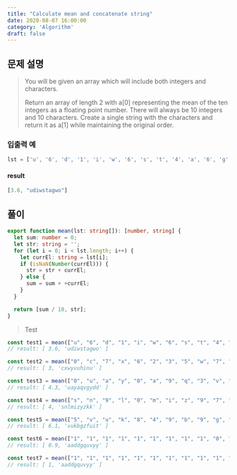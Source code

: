 ```yaml
---
title: "Calculate mean and concatenate string"
date: 2020-08-07 16:00:00
category: 'Algorithm'
draft: false
---
```


## 문제 설명

> You will be given an array which will include both integers and characters.
>
> Return an array of length 2 with a[0] representing the mean of the ten integers as a floating point number. There will always be 10 integers and 10 characters. Create a single string with the characters and return it as a[1] while maintaining the original order.



### 입출력 예

```ts
lst = ['u', '6', 'd', '1', 'i', 'w', '6', 's', 't', '4', 'a', '6', 'g', '1', '2', 'w', '8', 'o', '2', '0']
```

#### result

```ts
[3.6, "udiwstagwo"]
```



## 풀이

```ts
export function mean(lst: string[]): [number, string] {
  let sum: number = 0;
  let str: string = '';
  for (let i = 0; i < lst.length; i++) {
    let currEl: string = lst[i];
    if (isNaN(Number(currEl))) {
      str = str + currEl;
    } else {
      sum = sum + +currEl;
    }
  }

  return [sum / 10, str];
}
```

> Test

```ts
const test1 = mean(["u", "6", "d", "1", "i", "w", "6", "s", "t", "4", "a", "6", "g", "1", "2", "w", "8", "o", "2", "0"]);
// result: [ 3.6, 'udiwstagwo' ]

const test2 = mean(["0", "c", "7", "x", "6", "2", "3", "5", "w", "7", "0", "y", "v", "u", "h", "i", "n", "u", "0", "0"]);
// result: [ 3, 'cxwyvuhinu' ]

const test3 = mean(["0", "u", "a", "y", "0", "a", "9", "q", "3", "v", "g", "7", "6", "4", "y", "d", "8", "6", "0", "d"]);
// result: [ 4.3, 'uayaqvgydd' ]

const test4 = mean(["s", "n", "9", "l", "0", "m", "i", "z", "9", "7", "y", "4", "z", "3", "3", "k", "4", "1", "0", "k"]);
// result: [ 4, 'snlmizyzkk' ]

const test5 = mean(["5", "v", "u", "k", "8", "4", "9", "b", "9", "g", "5", "z", "3", "f", "6", "u", "i", "6", "6", "t"]);
// result: [ 6.1, 'vukbgzfuit' ]

const test6 = mean(["1", "1", "1", "1", "1", "1", "1", "1", "1", "0", "a", "a", "d", "d", "g", "q", "u", "v", "y", "y"]);
// result: [ 0.9, 'aaddgquvyy' ]

const test7 = mean(["1", "1", "1", "1", "1", "1", "1", "1", "1", "1", "a", "a", "d", "d", "g", "q", "u", "v", "y", "y"]);
// result: [ 1, 'aaddgquvyy' ]
```

